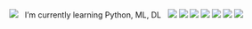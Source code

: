 <img src="https://capsule-render.vercel.app/api?type=wave&color=auto&height=300&section=header&text=Welcome%20&fontSize=90" />
 &nbsp;
I’m currently learning Python, ML, DL
 &nbsp;
<img src="https://img.shields.io/badge/Language_Python-006272?style=flat-square&logo=Python&logoColor=white"/>
<img src="https://img.shields.io/badge/OS_Windows, Linux-0078D6?style=flat-square&logo=Windows&logoColor=white"/>
<img src="https://img.shields.io/badge/Framework_Tensorflow, Keras, PyTorch-5A17EE?style=flat-square&logo=PyTorch&logoColor=white"/>
<img src="https://img.shields.io/badge/Database_Oracle-83B81A?style=flat-square&logo=Oracle&logoColor=white"/>
<img src="https://img.shields.io/badge/Development Tool_Colab, Jupyter Notebook, Vscode, sqldeveloper-F01F7A?style=flat-square&logo=Jupyter&logoColor=white"/>
<img src="https://img.shields.io/badge/ETC_Pandas, Numpy, BeautifulSoup, Selenium, Scikit Learn, Scipy-150458?style=flat-square&logo=Pandas&logoColor=white"/>
<img src="https://img.shields.io/badge/ETC_Statmodels, Matplotlib, Seaborn, Tableau, Flask, Django, Docker, AWS-29A7DF?style=flat-square&logo=Flask&logoColor=white"/>

